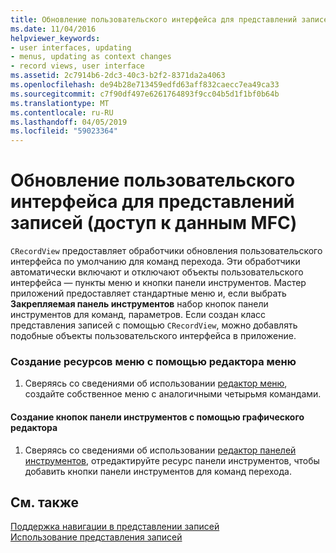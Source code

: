 ```yaml
---
title: Обновление пользовательского интерфейса для представлений записей (доступ к данным MFC)
ms.date: 11/04/2016
helpviewer_keywords:
- user interfaces, updating
- menus, updating as context changes
- record views, user interface
ms.assetid: 2c7914b6-2dc3-40c3-b2f2-8371da2a4063
ms.openlocfilehash: de94b28e713459edfd63aff832caecc7ea49ca33
ms.sourcegitcommit: c7f90df497e6261764893f9cc04b5d1f1bf0b64b
ms.translationtype: MT
ms.contentlocale: ru-RU
ms.lasthandoff: 04/05/2019
ms.locfileid: "59023364"
---
```

# <a name="user-interface-updating-for-record-views--mfc-data-access"></a>Обновление пользовательского интерфейса для представлений записей (доступ к данным MFC)

`CRecordView` предоставляет обработчики обновления пользовательского интерфейса по умолчанию для команд перехода. Эти обработчики автоматически включают и отключают объекты пользовательского интерфейса — пункты меню и кнопки панели инструментов. Мастер приложений предоставляет стандартные меню и, если выбрать **Закрепляемая панель инструментов** набор кнопок панели инструментов для команд, параметров. Если создан класс представления записей с помощью `CRecordView`, можно добавлять подобные объекты пользовательского интерфейса в приложение.

### <a name="to-create-menu-resources-with-the-menu-editor"></a>Создание ресурсов меню с помощью редактора меню

1. Сверяясь со сведениями об использовании [редактор меню](../windows/menu-editor.md), создайте собственное меню с аналогичными четырьмя командами.

#### <a name="to-create-toolbar-buttons-with-the-graphics-editor"></a>Создание кнопок панели инструментов с помощью графического редактора

1. Сверяясь со сведениями об использовании [редактор панелей инструментов](../windows/toolbar-editor.md), отредактируйте ресурс панели инструментов, чтобы добавить кнопки панели инструментов для команд перехода.

## <a name="see-also"></a>См. также

[Поддержка навигации в представлении записей](../data/supporting-navigation-in-a-record-view-mfc-data-access.md)<br/>
[Использование представления записей](../data/using-a-record-view-mfc-data-access.md)